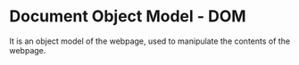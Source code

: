 # Document Object Model - DOM

It is an object model of the webpage, used to manipulate the contents of the webpage. 
